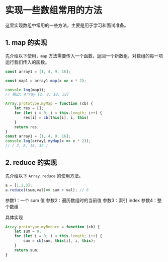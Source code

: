 # 实现一些数组常用的方法

这里实现数组中常用的一些方法，主要是用于学习和面试准备。

## 1. map 的实现

先介绍以下使用，`map` 方法需要传入一个函数，返回一个新数组，对数组的每一项运行我们传入的函数。

```js
const array1 = [1, 4, 9, 16];

const map1 = array1.map(x => x * 2);

console.log(map1);
// 输出: Array [2, 8, 18, 32]
```

```js
Array.prototype.myMap = function (cb) {
    let res = [];
    for (let i = 0; i < this.length; i++) {
        res[i] = cb(this[i], i, this)
    }
    return res;
}
const array1 = [1, 4, 9, 16];
console.log(array1.myMap(x => x * 2));
// [ 2, 8, 18, 32 ]
```

## 2. reduce 的实现

先介绍以下 `Array.reduce` 的使用方法。

```js
a = [1,2,3];
a.reduce((sum,val)=> sum + val); // 6
```

参数1：一个 sum 值
参数2：遍历数组时的当前值
参数3：索引 index
参数4：整个数组

具体实现

```js
Array.prototype.myReduce = function (cb) {
    let sum = 0;
    for (let i = 0; i < this.length; i++) {
        sum = cb(sum, this[i], i, this);
    }
    return sum;
}
```
